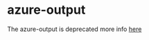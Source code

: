 # azure-output

The azure-output is deprecated more info [here](https://github.com/banzaicloud/logging-operator/tree/master/charts/logging-demo)
